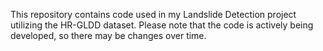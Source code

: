 This repository contains code used in my Landslide Detection project utilizing the HR-GLDD dataset.
Please note that the code is actively being developed, so there may be changes over time.
